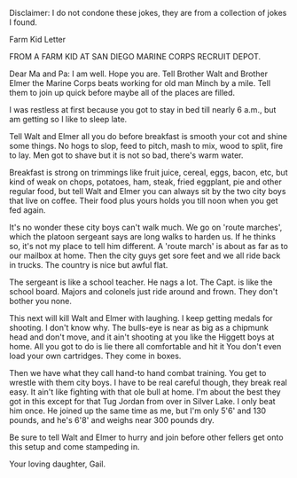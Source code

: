 Disclaimer: I do not condone these jokes, they are from a collection of jokes I found.

Farm Kid Letter

FROM A FARM KID AT SAN DIEGO MARINE CORPS RECRUIT DEPOT.

Dear Ma and Pa:
I am well. Hope you are. Tell Brother Walt and Brother Elmer the Marine Corps beats working for old man Minch by a mile.
Tell them to join up quick before maybe all of the places are filled.

I was restless at first because you got to stay in bed till nearly 6 a.m., but am getting so I like to sleep late.

Tell Walt and Elmer all you do before breakfast is smooth your cot and shine some things. No hogs to slop, feed to pitch, mash to mix, wood to split, fire to lay. Men got to shave but it is not so bad, there's warm water.

Breakfast is strong on trimmings like fruit juice, cereal, eggs, bacon, etc, but kind of weak on chops, potatoes, ham, steak, fried eggplant, pie and other regular food, but tell Walt and Elmer you can always sit by the two city boys that live on coffee. Their food plus yours holds you till noon when you get fed again.

It's no wonder these city boys can't walk much. We go on 'route marches', which the platoon sergeant says are long walks to harden us. If he thinks so, it's not my place to tell him different. A 'route march' is about as far as to our mailbox at home.
Then the city guys get sore feet and we all ride back in trucks. The country is nice but awful flat.

The sergeant is like a school teacher. He nags a lot.
The Capt. is like the school board. Majors and colonels just ride around and frown. They don't bother you none.

This next will kill Walt and Elmer with laughing. I keep getting medals for shooting. I don't know why. The bulls-eye is near as big as a chipmunk head and don't move, and it ain't shooting at you like the Higgett boys at home. All you got to do is lie there all comfortable and hit it You don't even load your own cartridges. They come in boxes.

Then we have what they call hand-to hand combat training.
You get to wrestle with them city boys. I have to be real careful though, they break real easy. It ain't like fighting with that ole bull at home. I'm about the best they got in this except for that Tug Jordan from over in Silver Lake. I only beat him once. He joined up the same time as me, but I'm only 5'6' and 130 pounds, and he's 6'8' and weighs near 300 pounds dry.

Be sure to tell Walt and Elmer to hurry and join before other fellers get onto this setup and come stampeding in.

Your loving daughter,
Gail.

